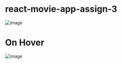 # react-movie-app-assign-3


![image](https://user-images.githubusercontent.com/109234037/200496699-2546306f-54ea-4996-bd13-5bb73a29d666.png)


# On Hover

![image](https://user-images.githubusercontent.com/109234037/200496768-d0ecc291-eb2e-4938-b279-f2565da5a307.png)
